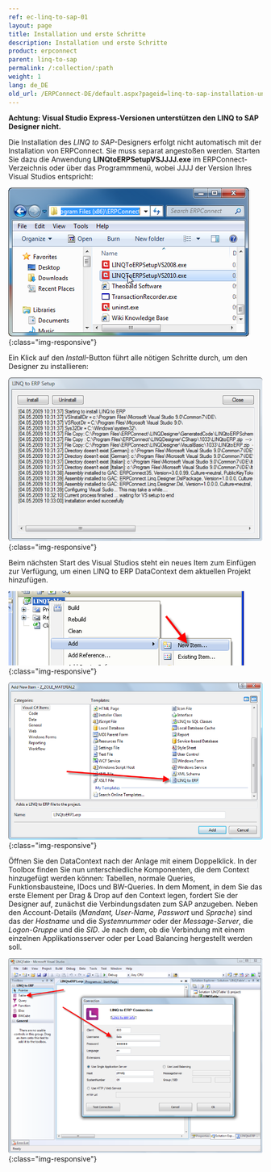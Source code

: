 ```yaml
---
ref: ec-linq-to-sap-01
layout: page
title: Installation und erste Schritte 
description: Installation und erste Schritte 
product: erpconnect
parent: linq-to-sap
permalink: /:collection/:path
weight: 1
lang: de_DE
old_url: /ERPConnect-DE/default.aspx?pageid=linq-to-sap-installation-und-erste-schritte
---
```


**Achtung: Visual Studio Express-Versionen unterstützen den LINQ to SAP Designer nicht.**

Die Installation des *LINQ to SAP*-Designers erfolgt nicht automatisch mit der Installation von ERPConnect. Sie muss separat angestoßen werden. Starten Sie dazu die Anwendung **LINQtoERPSetupVSJJJJ.exe** im ERPConnect-Verzeichnis oder über das Programmmenü, wobei JJJJ der Version Ihres Visual Studios entspricht: 

![LINQToERP-First-Steps-001](/img/content/LINQToERP-First-Steps-001.png){:class="img-responsive"}

Ein Klick auf den *Install*-Button führt alle nötigen Schritte durch, um den Designer zu installieren:

![LINQToERP-First-Steps-002](/img/content/LINQToERP-First-Steps-002.png){:class="img-responsive"}

Beim nächsten Start des Visual Studios steht ein neues Item zum Einfügen zur Verfügung, um einen LINQ to ERP DataContext dem aktuellen Projekt hinzufügen.

![LINQToERP-First-Steps-003](/img/content/LINQToERP-First-Steps-003.png){:class="img-responsive"}

![LINQToERP-First-Steps-004](/img/content/LINQToERP-First-Steps-004.png){:class="img-responsive"}

Öffnen Sie den DataContext nach der Anlage mit einem Doppelklick. In der Toolbox finden Sie nun unterschiedliche Komponenten, die dem Context hinzugefügt werden können: Tabellen, normale Queries, Funktionsbausteine, IDocs und BW-Queries. In dem Moment, in dem Sie das erste Element per Drag & Drop auf den Context legen, fordert Sie der Designer auf, zunächst die Verbindungsdaten zum SAP anzugeben. Neben den Account-Details (*Mandant, User-Name, Passwort* und *Sprache*) sind das der *Hostname* und die *Systemnummer* oder der *Message-Server*, die *Logon-Gruppe* und die *SID*. Je nach dem, ob die Verbindung mit einem einzelnen Applikationsserver oder per Load Balancing hergestellt werden soll. 

![LINQToERP-First-Steps-005](/img/content/LINQToERP-First-Steps-005.png){:class="img-responsive"}

